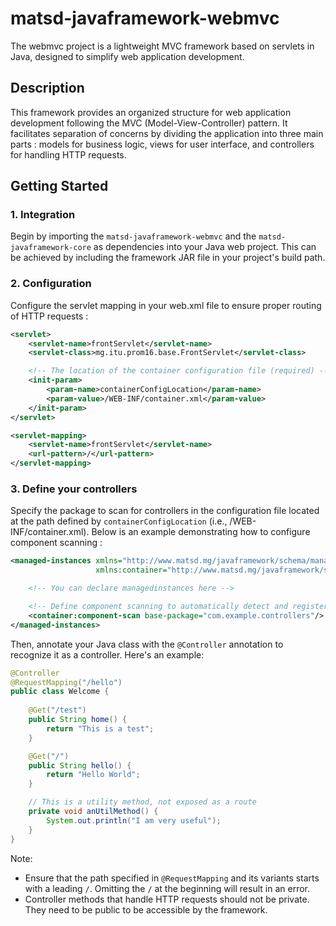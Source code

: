 # matsd-javaframework-webmvc

The webmvc project is a lightweight MVC framework based on servlets in Java, designed to simplify web application development.

## Description

This framework provides an organized structure for web application development following the MVC (Model-View-Controller) pattern. It facilitates separation of concerns by dividing the application into three main parts : models for business logic, views for user interface, and controllers for handling HTTP requests.

## Getting Started

### 1. Integration

Begin by importing the `matsd-javaframework-webmvc` and the `matsd-javaframework-core` as dependencies into your Java web project. This can be achieved by including the framework JAR file in your project's build path.

### 2. Configuration

Configure the servlet mapping in your web.xml file to ensure proper routing of HTTP requests :

```xml
<servlet>
    <servlet-name>frontServlet</servlet-name>
    <servlet-class>mg.itu.prom16.base.FrontServlet</servlet-class>

    <!-- The location of the container configuration file (required) -->
    <init-param>
        <param-name>containerConfigLocation</param-name>
        <param-value>/WEB-INF/container.xml</param-value>
    </init-param>
</servlet>

<servlet-mapping>
    <servlet-name>frontServlet</servlet-name>
    <url-pattern>/</url-pattern>
</servlet-mapping>
```

### 3. Define your controllers

Specify the package to scan for controllers in the configuration file located at the path defined by `containerConfigLocation` (i.e., /WEB-INF/container.xml). Below is an example demonstrating how to configure component scanning :

```xml
<managed-instances xmlns="http://www.matsd.mg/javaframework/schema/managedinstances"
                   xmlns:container="http://www.matsd.mg/javaframework/schema/container">

    <!-- You can declare managedinstances here -->

    <!-- Define component scanning to automatically detect and register controllers -->
    <container:component-scan base-package="com.example.controllers"/>
</managed-instances>
```
Then, annotate your Java class with the `@Controller` annotation to recognize it as a controller. Here's an example:

```java
@Controller
@RequestMapping("/hello")
public class Welcome {
    
    @Get("/test")
    public String home() {
        return "This is a test";
    }

    @Get("/")
    public String hello() {
        return "Hello World";
    }

    // This is a utility method, not exposed as a route
    private void anUtilMethod() {
        System.out.println("I am very useful");
    }
}
```

Note:

* Ensure that the path specified in `@RequestMapping` and its variants starts with a leading `/`. Omitting the `/` at the beginning will result in an error.
* Controller methods that handle HTTP requests should not be private. They need to be public to be accessible by the framework.
